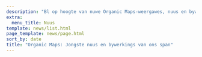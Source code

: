 ```yaml
---
description: "Bl op hoogte van nuwe Organic Maps-weergawes, nuus en bywerkings van ons span"
extra:
  menu_title: Nuus
template: news/list.html
page_template: news/page.html
sort_by: date
title: "Organic Maps: Jongste nuus en bywerkings van ons span"
---
```

